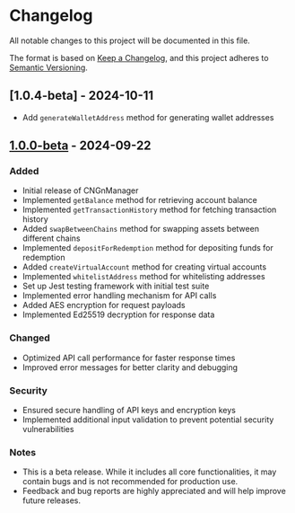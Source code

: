 # Changelog
All notable changes to this project will be documented in this file.

The format is based on [Keep a Changelog](https://keepachangelog.com/en/1.0.0/),
and this project adheres to [Semantic Versioning](https://semver.org/spec/v2.0.0.html).

## [1.0.4-beta] - 2024-10-11
- Add `generateWalletAddress` method for generating wallet addresses

## [1.0.0-beta] - 2024-09-22

### Added
- Initial release of CNGnManager
- Implemented `getBalance` method for retrieving account balance
- Implemented `getTransactionHistory` method for fetching transaction history
- Added `swapBetweenChains` method for swapping assets between different chains
- Implemented `depositForRedemption` method for depositing funds for redemption
- Added `createVirtualAccount` method for creating virtual accounts
- Implemented `whitelistAddress` method for whitelisting addresses
- Set up Jest testing framework with initial test suite
- Implemented error handling mechanism for API calls
- Added AES encryption for request payloads
- Implemented Ed25519 decryption for response data

### Changed
- Optimized API call performance for faster response times
- Improved error messages for better clarity and debugging

### Security
- Ensured secure handling of API keys and encryption keys
- Implemented additional input validation to prevent potential security vulnerabilities

### Notes
- This is a beta release. While it includes all core functionalities, it may contain bugs and is not recommended for production use.
- Feedback and bug reports are highly appreciated and will help improve future releases.

[Unreleased]: https://github.com/asc-africa/cngn-manager/compare/v1.0.1-beta...HEAD
[1.0.0-beta]: https://github.com/asc-africa/cngn-manager/releases/tag/v1.0.0-beta
